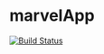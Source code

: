 # marvelApp
[![Build Status](https://travis-ci.org/mmabdelateef/Koosa.svg?branch=master)](https://travis-ci.org/mmabdelateef/Koosa)
